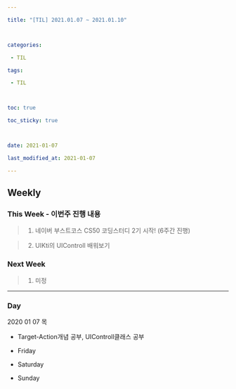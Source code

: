 ```yaml
---

title: "[TIL] 2021.01.07 ~ 2021.01.10"



categories:

 - TIL

tags:

 - TIL



toc: true

toc_sticky: true



date: 2021-01-07

last_modified_at: 2021-01-07

---
```


## Weekly 



### This Week - 이번주 진행 내용
> 1. 네이버 부스트코스 CS50 코딩스터디 2기 시작! (6주간 진행)

> 2. UIKti의 UIControll 배워보기



### Next Week
> 1. 미정


-----

### Day

2020 01 07 목
- Target-Action개념 공부, UIControll클래스 공부

- Friday

- Saturday

- Sunday

